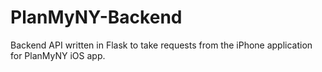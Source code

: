 PlanMyNY-Backend
================

Backend API written in Flask to take requests from the iPhone application for PlanMyNY iOS app.
